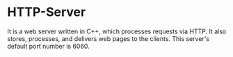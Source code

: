 # HTTP-Server
It is a web server written in C++, which processes requests via HTTP. It also stores, processes, and delivers web pages to the clients. 
This server's default port number is 6060.



